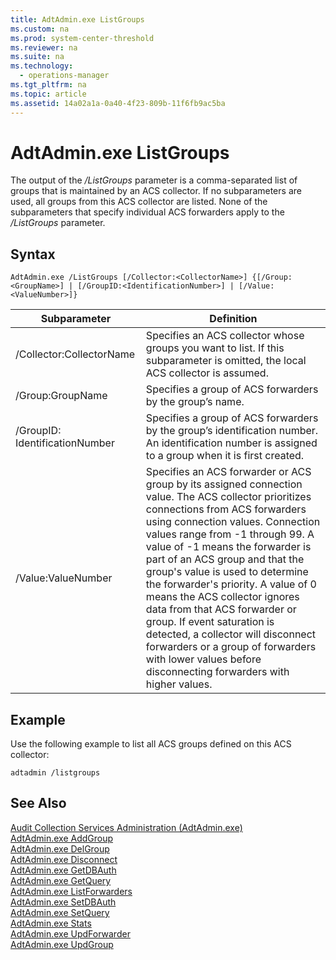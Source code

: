 ```yaml
---
title: AdtAdmin.exe ListGroups
ms.custom: na
ms.prod: system-center-threshold
ms.reviewer: na
ms.suite: na
ms.technology: 
  - operations-manager
ms.tgt_pltfrm: na
ms.topic: article
ms.assetid: 14a02a1a-0a40-4f23-809b-11f6fb9ac5ba
---
```

# AdtAdmin.exe ListGroups
The output of the *\/ListGroups* parameter is a comma\-separated list of groups that is maintained by an ACS collector. If no subparameters are used, all groups from this ACS collector are listed. None of the subparameters that specify individual ACS forwarders apply to the *\/ListGroups* parameter.  
  
## Syntax  
`AdtAdmin.exe /ListGroups [/Collector:<CollectorName>] {[/Group:<GroupName>] | [/GroupID:<IdentificationNumber>] | [/Value:<ValueNumber>]}`  
  
|Subparameter|Definition|  
|----------------|--------------|  
|\/Collector:CollectorName|Specifies an ACS collector whose groups you want to list. If this subparameter is omitted, the local ACS collector is assumed.|  
|\/Group:GroupName|Specifies a group of ACS forwarders by the group’s name.|  
|\/GroupID: IdentificationNumber|Specifies a group of ACS forwarders by the group’s identification number. An identification number is assigned to a group when it is first created.|  
|\/Value:ValueNumber|Specifies an ACS forwarder or ACS group by its assigned connection value. The ACS collector prioritizes connections from ACS forwarders using connection values. Connection values range from \-1 through 99. A value of \-1 means the forwarder is part of an ACS group and that the group's value is used to determine the forwarder's priority. A value of 0 means the ACS collector ignores data from that ACS forwarder or group. If event saturation is detected, a collector will disconnect forwarders or a group of forwarders with lower values before disconnecting forwarders with higher values.|  
  
## Example  
Use the following example to list all ACS groups defined on this ACS collector:  
  
`adtadmin /listgroups`  
  
## See Also  
[Audit Collection Services Administration &#40;AdtAdmin.exe&#41;](../../om/manage/Audit-Collection-Services-Administration--AdtAdmin.exe-.md)  
[AdtAdmin.exe AddGroup](../../om/manage/AdtAdmin.exe-AddGroup.md)  
[AdtAdmin.exe DelGroup](../../om/manage/AdtAdmin.exe-DelGroup.md)  
[AdtAdmin.exe Disconnect](../../om/manage/AdtAdmin.exe-Disconnect.md)  
[AdtAdmin.exe GetDBAuth](../../om/manage/AdtAdmin.exe-GetDBAuth.md)  
[AdtAdmin.exe GetQuery](../../om/manage/AdtAdmin.exe-GetQuery.md)  
[AdtAdmin.exe ListForwarders](../../om/manage/AdtAdmin.exe-ListForwarders.md)  
[AdtAdmin.exe SetDBAuth](../../om/manage/AdtAdmin.exe-SetDBAuth.md)  
[AdtAdmin.exe SetQuery](../../om/manage/AdtAdmin.exe-SetQuery.md)  
[AdtAdmin.exe Stats](../../om/manage/AdtAdmin.exe-Stats.md)  
[AdtAdmin.exe UpdForwarder](../../om/manage/AdtAdmin.exe-UpdForwarder.md)  
[AdtAdmin.exe UpdGroup](../../om/manage/AdtAdmin.exe-UpdGroup.md)  
  
